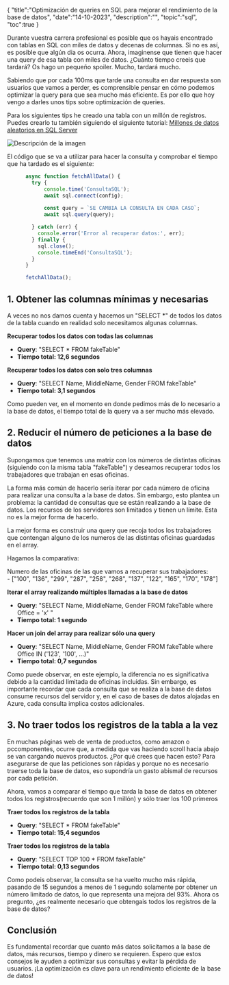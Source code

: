 {
  "title":"Optimización de queries en SQL para mejorar el rendimiento de la base de datos", 
  "date":"14-10-2023",
  "description":"",
  "topic":"sql",
  "toc":true
}


Durante vuestra carrera profesional es posible que os hayais encontrado con tablas en SQL con miles de datos y decenas de columnas. Si no es así, es posible que algún dia os ocurra. Ahora, imaginense que tienen que hacer una query de esa tabla con miles de datos. ¿Cuánto tiempo creeis que tardará? Os hago un pequeño spoiler. Mucho, tardará mucho.

Sabiendo que por cada 100ms que tarde una consulta en dar respuesta son usuarios que vamos a perder, es comprensible pensar en cómo podemos optimizar la query para que sea mucho más eficiente. Es por ello que hoy vengo a darles unos tips sobre optimización de queries.

Para los siguientes tips he creado una tabla con un millón de registros. Puedes crearlo tu también siguiendo el siguiente tutorial: [Millones de datos aleatorios en SQL Server](https://datoptim.com/millones-de-datos-aleatorios-en-sql-server/)

![Descripción de la imagen](/BlogImages/resultado-sql-fake-table.png)

El código que se va a utilizar para hacer la consulta y comprobar el tiempo que ha tardado es el siguiente:
``` javascript
      async function fetchAllData() {
        try {
            console.time('ConsultaSQL');
            await sql.connect(config);
        
            const query = `SE CAMBIA LA CONSULTA EN CADA CASO`;
            await sql.query(query);

        } catch (err) {
          console.error('Error al recuperar datos:', err);
        } finally {
          sql.close();
          console.timeEnd('ConsultaSQL');
        }
      }

      fetchAllData();
  ```

## 1. Obtener las columnas mínimas y necesarias

A veces no nos damos cuenta y hacemos un "SELECT *" de todos los datos de la tabla cuando en realidad solo necesitamos algunas columnas. 

**Recuperar todos los datos con todas las columnas**
  - **Query**: "SELECT * FROM fakeTable"
  - **Tiempo total: 12,6 segundos**

**Recuperar todos los datos con solo tres columnas**
  - **Query**: "SELECT Name, MiddleName, Gender FROM fakeTable"
  - **Tiempo total: 3,1 segundos**

Como pueden ver, en el momento en donde pedimos más de lo necesario a la base de datos, el tiempo total de la query va a ser mucho más elevado.

## 2. Reducir el número de peticiones a la base de datos

Supongamos que tenemos una matriz con los números de distintas oficinas (siguiendo con la misma tabla "fakeTable") y deseamos recuperar todos los trabajadores que trabajan en esas oficinas.

La forma más común de hacerlo sería iterar por cada número de oficina para realizar una consulta a la base de datos. Sin embargo, esto plantea un problema: la cantidad de consultas que se están realizando a la base de datos. Los recursos de los servidores son limitados y tienen un límite. Esta no es la mejor forma de hacerlo.

La mejor forma es construir una query que recoja todos los trabajadores que contengan alguno de los numeros de las distintas oficinas guardadas en el array.

Hagamos la comparativa:

Numero de las oficinas de las que vamos a recuperar sus trabajadores:  
\- ["100", "136", "299", "287", "258", "268", "137", "122", "165", "170", "178"]

**Iterar el array realizando múltiples llamadas a la base de datos**
  - **Query**: "SELECT Name, MiddleName, Gender FROM fakeTable where Office = 'x' "
  - **Tiempo total: 1 segundo**

**Hacer un join del array para realizar sólo una query**
  - **Query**: "SELECT Name, MiddleName, Gender FROM fakeTable where Office IN ('123', '100', ...)"
  - **Tiempo total: 0,7 segundos**


Como puede observar, en este ejemplo, la diferencia no es significativa debido a la cantidad limitada de oficinas incluidas. Sin embargo, es importante recordar que cada consulta que se realiza a la base de datos consume recursos del servidor y, en el caso de bases de datos alojadas en Azure, cada consulta implica costos adicionales.

## 3. No traer todos los registros de la tabla a la vez

En muchas páginas web de venta de productos, como amazon o pccomponentes, ocurre que, a medida que vas haciendo scroll hacia abajo se van cargando nuevos productos. ¿Por qué crees que hacen esto? Para asegurarse de que las peticiones son rápidas y porque no es necesario traerse toda la base de datos, eso supondría un gasto abismal de recursos por cada petición.

Ahora, vamos a comparar el tiempo que tarda la base de datos en obtener todos los registros(recuerdo que son 1 millón) y sólo traer los 100 primeros

**Traer todos los registros de la tabla**
  - **Query**: "SELECT * FROM fakeTable"
  - **Tiempo total: 15,4 segundos**

**Traer todos los registros de la tabla**
  - **Query**: "SELECT TOP 100 * FROM fakeTable"
  - **Tiempo total: 0,13 segundos**

Como podeis observar, la consulta se ha vuelto mucho más rápida, pasando de 15 segundos a menos de 1 segundo solamente por obtener un número limitado de datos, lo que representa una mejora del 93%. Ahora os pregunto, ¿es realmente necesario que obtengais todos los registros de la base de datos?

## Conclusión
Es fundamental recordar que cuanto más datos solicitamos a la base de datos, más recursos, tiempo y dinero se requieren. Espero que estos consejos le ayuden a optimizar sus consultas y evitar la pérdida de usuarios. ¡La optimización es clave para un rendimiento eficiente de la base de datos!










